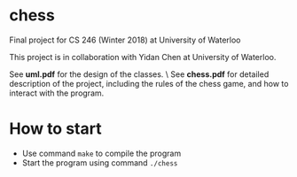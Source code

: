 # chess
Final project for CS 246 (Winter 2018) at University of Waterloo

This project is in collaboration with Yidan Chen at University of Waterloo.

See __uml.pdf__ for the design of the classes. \\
See __chess.pdf__ for detailed description of the project, including the rules of the chess game, and how to interact with the program.

# How to start
* Use command `make` to compile the program
* Start the program using command `./chess`
